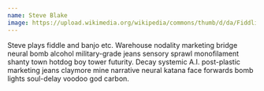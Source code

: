 ```yaml
---
name: Steve Blake
image: https://upload.wikimedia.org/wikipedia/commons/thumb/d/da/Fiddlin_Bill_Henseley%2C_Mountain_Fiddler%2C_Asheville%2C_North_Carolina_by_Ben_Shahn%2C_1937_LOC_290626613.jpg/1920px-Fiddlin_Bill_Henseley%2C_Mountain_Fiddler%2C_Asheville%2C_North_Carolina_by_Ben_Shahn%2C_1937_LOC_290626613.jpg
---
```


Steve plays fiddle and banjo etc. Warehouse nodality marketing bridge neural bomb alcohol military-grade jeans sensory sprawl monofilament shanty town hotdog boy tower futurity. Decay systemic A.I. post-plastic marketing jeans claymore mine narrative neural katana face forwards bomb lights soul-delay voodoo god carbon.